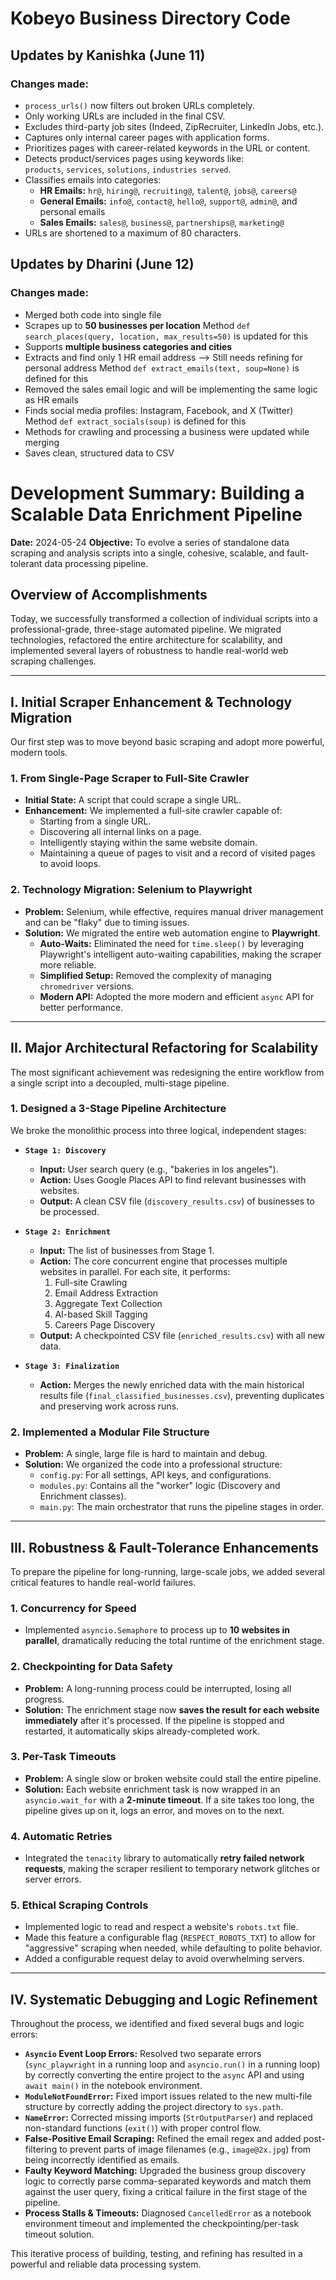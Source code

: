 

# Kobeyo Business Directory Code

## Updates by Kanishka (June 11)

### Changes made:

- `process_urls()` now filters out broken URLs completely.
- Only working URLs are included in the final CSV.
- Excludes third-party job sites (Indeed, ZipRecruiter, LinkedIn Jobs, etc.).
- Captures only internal career pages with application forms.
- Prioritizes pages with career-related keywords in the URL or content.
- Detects product/services pages using keywords like:  
  `products`, `services`, `solutions`, `industries served`.
- Classifies emails into categories:
  - **HR Emails:** `hr@`, `hiring@`, `recruiting@`, `talent@`, `jobs@`, `careers@`
  - **General Emails:** `info@`, `contact@`, `hello@`, `support@`, `admin@`, and personal emails
  - **Sales Emails:** `sales@`, `business@`, `partnerships@`, `marketing@`
- URLs are shortened to a maximum of 80 characters.


## Updates by Dharini (June 12)

### Changes made:

- Merged both code into single file
- Scrapes up to **50 businesses per location**
    Method `def search_places(query, location, max_results=50)` is updated for this
- Supports **multiple business categories and cities** 
- Extracts and find only 1 HR email address --> Still needs refining for personal address
    Method `def extract_emails(text, soup=None)` is defined for this
- Removed the sales email logic and will be implementing the same logic as HR emails
- Finds social media profiles: Instagram, Facebook, and X (Twitter)
    Method `def extract_socials(soup)` is defined for this
- Methods for crawling and processing a business were updated while merging
- Saves clean, structured data to CSV


# Development Summary: Building a Scalable Data Enrichment Pipeline

**Date:** 2024-05-24
**Objective:** To evolve a series of standalone data scraping and analysis scripts into a single, cohesive, scalable, and fault-tolerant data processing pipeline.

## Overview of Accomplishments

Today, we successfully transformed a collection of individual scripts into a professional-grade, three-stage automated pipeline. We migrated technologies, refactored the entire architecture for scalability, and implemented several layers of robustness to handle real-world web scraping challenges.

---

## I. Initial Scraper Enhancement & Technology Migration

Our first step was to move beyond basic scraping and adopt more powerful, modern tools.

### 1. From Single-Page Scraper to Full-Site Crawler
- **Initial State:** A script that could scrape a single URL.
- **Enhancement:** We implemented a full-site crawler capable of:
  - Starting from a single URL.
  - Discovering all internal links on a page.
  - Intelligently staying within the same website domain.
  - Maintaining a queue of pages to visit and a record of visited pages to avoid loops.

### 2. Technology Migration: Selenium to Playwright
- **Problem:** Selenium, while effective, requires manual driver management and can be "flaky" due to timing issues.
- **Solution:** We migrated the entire web automation engine to **Playwright**.
  - **Auto-Waits:** Eliminated the need for `time.sleep()` by leveraging Playwright's intelligent auto-waiting capabilities, making the scraper more reliable.
  - **Simplified Setup:** Removed the complexity of managing `chromedriver` versions.
  - **Modern API:** Adopted the more modern and efficient `async` API for better performance.

---

## II. Major Architectural Refactoring for Scalability

The most significant achievement was redesigning the entire workflow from a single script into a decoupled, multi-stage pipeline.

### 1. Designed a 3-Stage Pipeline Architecture
We broke the monolithic process into three logical, independent stages:

- **`Stage 1: Discovery`**
  - **Input:** User search query (e.g., "bakeries in los angeles").
  - **Action:** Uses Google Places API to find relevant businesses with websites.
  - **Output:** A clean CSV file (`discovery_results.csv`) of businesses to be processed.

- **`Stage 2: Enrichment`**
  - **Input:** The list of businesses from Stage 1.
  - **Action:** The core concurrent engine that processes multiple websites in parallel. For each site, it performs:
    1. Full-site Crawling
    2. Email Address Extraction
    3. Aggregate Text Collection
    4. AI-based Skill Tagging
    5. Careers Page Discovery
  - **Output:** A checkpointed CSV file (`enriched_results.csv`) with all new data.

- **`Stage 3: Finalization`**
  - **Action:** Merges the newly enriched data with the main historical results file (`final_classified_businesses.csv`), preventing duplicates and preserving work across runs.

### 2. Implemented a Modular File Structure
- **Problem:** A single, large file is hard to maintain and debug.
- **Solution:** We organized the code into a professional structure:
  - `config.py`: For all settings, API keys, and configurations.
  - `modules.py`: Contains all the "worker" logic (Discovery and Enrichment classes).
  - `main.py`: The main orchestrator that runs the pipeline stages in order.

---

## III. Robustness & Fault-Tolerance Enhancements

To prepare the pipeline for long-running, large-scale jobs, we added several critical features to handle real-world failures.

### 1. Concurrency for Speed
- Implemented `asyncio.Semaphore` to process up to **10 websites in parallel**, dramatically reducing the total runtime of the enrichment stage.

### 2. Checkpointing for Data Safety
- **Problem:** A long-running process could be interrupted, losing all progress.
- **Solution:** The enrichment stage now **saves the result for each website immediately** after it's processed. If the pipeline is stopped and restarted, it automatically skips already-completed work.

### 3. Per-Task Timeouts
- **Problem:** A single slow or broken website could stall the entire pipeline.
- **Solution:** Each website enrichment task is now wrapped in an `asyncio.wait_for` with a **2-minute timeout**. If a site takes too long, the pipeline gives up on it, logs an error, and moves on to the next.

### 4. Automatic Retries
- Integrated the `tenacity` library to automatically **retry failed network requests**, making the scraper resilient to temporary network glitches or server errors.

### 5. Ethical Scraping Controls
- Implemented logic to read and respect a website's `robots.txt` file.
- Made this feature a configurable flag (`RESPECT_ROBOTS_TXT`) to allow for "aggressive" scraping when needed, while defaulting to polite behavior.
- Added a configurable request delay to avoid overwhelming servers.

---

## IV. Systematic Debugging and Logic Refinement

Throughout the process, we identified and fixed several bugs and logic errors:
- **`Asyncio` Event Loop Errors:** Resolved two separate errors (`sync_playwright` in a running loop and `asyncio.run()` in a running loop) by correctly converting the entire project to the `async` API and using `await main()` in the notebook environment.
- **`ModuleNotFoundError`:** Fixed import issues related to the new multi-file structure by correctly adding the project directory to `sys.path`.
- **`NameError`:** Corrected missing imports (`StrOutputParser`) and replaced non-standard functions (`exit()`) with proper control flow.
- **False-Positive Email Scraping:** Refined the email regex and added post-filtering to prevent parts of image filenames (e.g., `image@2x.jpg`) from being incorrectly identified as emails.
- **Faulty Keyword Matching:** Upgraded the business group discovery logic to correctly parse comma-separated keywords and match them against the user query, fixing a critical failure in the first stage of the pipeline.
- **Process Stalls & Timeouts:** Diagnosed `CancelledError` as a notebook environment timeout and implemented the checkpointing/per-task timeout solution.

This iterative process of building, testing, and refining has resulted in a powerful and reliable data processing system.